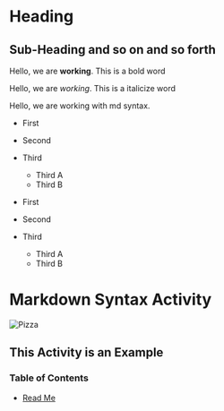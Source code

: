 # Heading
## Sub-Heading and so on and so forth
Hello, we are **working**. This is a bold word

Hello, we are *working*. This is a italicize word

Hello, we are working with md syntax.

- First
- Second
- Third
    - Third A
    - Third B

- First
- Second
- Third
    - Third A
    - Third B

# Markdown Syntax Activity

![Pizza](https://www.istockphoto.com/photo/tasty-pepperoni-pizza-and-cooking-ingredients-tomatoes-basil-on-black-concrete-gm1083487948-290669894)

## This Activity is an Example
### Table of Contents

- [Read Me](https://github.com/rodtuck13/samplefintech/blob/main/README.md)


